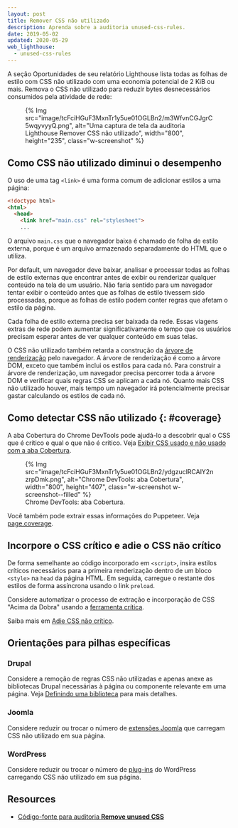 ```yaml
---
layout: post
title: Remover CSS não utilizado
description: Aprenda sobre a auditoria unused-css-rules.
date: 2019-05-02
updated: 2020-05-29
web_lighthouse:
  - unused-css-rules
---
```


A seção Oportunidades de seu relatório Lighthouse lista todas as folhas de estilo com CSS não utilizado com uma economia potencial de 2 KiB ou mais. Remova o CSS não utilizado para reduzir bytes desnecessários consumidos pela atividade de rede:

<figure class="w-figure">   {% Img src="image/tcFciHGuF3MxnTr1y5ue01OGLBn2/m3WfvnCGJgrC5wqyvyyQ.png", alt="Uma captura de tela da auditoria Lighthouse Remover CSS não utilizado", width="800", height="235", class="w-screenshot" %}</figure>

## Como CSS não utilizado diminui o desempenho

O uso de uma tag `<link>` é uma forma comum de adicionar estilos a uma página:

```html
<!doctype html>
<html>
  <head>
    <link href="main.css" rel="stylesheet">
    ...
```

O arquivo `main.css` que o navegador baixa é chamado de folha de estilo externa, porque é um arquivo armazenado separadamente do HTML que o utiliza.

Por default, um navegador deve baixar, analisar e processar todas as folhas de estilo externas que encontrar antes de exibir ou renderizar qualquer conteúdo na tela de um usuário. Não faria sentido para um navegador tentar exibir o conteúdo antes que as folhas de estilo tivessem sido processadas, porque as folhas de estilo podem conter regras que afetam o estilo da página.

Cada folha de estilo externa precisa ser baixada da rede. Essas viagens extras de rede podem aumentar significativamente o tempo que os usuários precisam esperar antes de ver qualquer conteúdo em suas telas.

O CSS não utilizado também retarda a construção da [árvore de renderização](https://developers.google.com/web/fundamentals/performance/critical-rendering-path/render-tree-construction) pelo navegador. A árvore de renderização é como a árvore DOM, exceto que também inclui os estilos para cada nó. Para construir a árvore de renderização, um navegador precisa percorrer toda a árvore DOM e verificar quais regras CSS se aplicam a cada nó. Quanto mais CSS não utilizado houver, mais tempo um navegador irá potencialmente precisar gastar calculando os estilos de cada nó.

## Como detectar CSS não utilizado {: #coverage}

A aba Cobertura do Chrome DevTools pode ajudá-lo a descobrir qual o CSS que é crítico e qual o que não é crítico. Veja [Exibir CSS usado e não usado com a aba Cobertura](https://developers.google.com/web/tools/chrome-devtools/css/reference#coverage).

<figure class="w-figure">   {% Img src="image/tcFciHGuF3MxnTr1y5ue01OGLBn2/ydgzuclRCAlY2nzrpDmk.png", alt="Chrome DevTools: aba Cobertura", width="800", height="407", class="w-screenshot w-screenshot--filled" %}   <figcaption class="w-figcaption">     Chrome DevTools: aba Cobertura.   </figcaption></figure>

Você também pode extrair essas informações do Puppeteer. Veja [page.coverage](https://github.com/GoogleChrome/puppeteer/blob/master/docs/api.md#pagecoverage).

## Incorpore o CSS crítico e adie o CSS não crítico

De forma semelhante ao código incorporado em `<script>`, insira estilos críticos necessários para a primeira renderização dentro de um bloco `<style>` na `head` da página HTML. Em seguida, carregue o restante dos estilos de forma assíncrona usando o link `preload`.

Considere automatizar o processo de extração e incorporação de CSS "Acima da Dobra" usando a [ferramenta crítica](https://github.com/addyosmani/critical/blob/master/README.md).

Saiba mais em [Adie CSS não crítico](/defer-non-critical-css).

## Orientações para pilhas específicas

### Drupal

Considere a remoção de regras CSS não utilizadas e apenas anexe as bibliotecas Drupal necessárias à página ou componente relevante em uma página. Veja [Definindo uma biblioteca](https://www.drupal.org/docs/8/creating-custom-modules/adding-stylesheets-css-and-javascript-js-to-a-drupal-8-module#library) para mais detalhes.

### Joomla

Considere reduzir ou trocar o número de [extensões Joomla](https://extensions.joomla.org/) que carregam CSS não utilizado em sua página.

### WordPress

Considere reduzir ou trocar o número de [plug-ins](https://wordpress.org/plugins/) do WordPress carregando CSS não utilizado em sua página.

## Resources

- [Código-fonte para auditoria **Remove unused CSS**](https://github.com/GoogleChrome/lighthouse/blob/master/lighthouse-core/audits/byte-efficiency/unused-css-rules.js)
